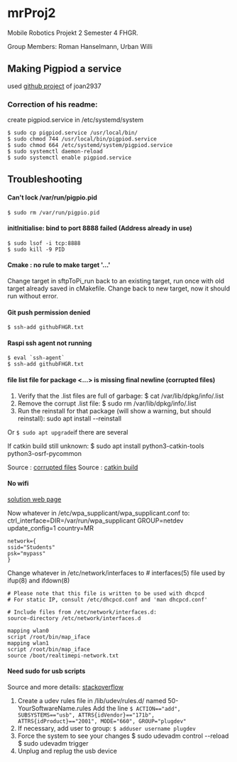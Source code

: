 # mrProj2  
Mobile Robotics Projekt 2 Semester 4 FHGR.

Group Members: Roman Hanselmann, Urban Willi

## Making Pigpiod a service
used [github project](https://github.com/joan2937/pigpio/tree/master/util) of joan2937 

### Correction of his readme:      

create pigpiod.service in /etc/systemd/system  

    $ sudo cp pigpiod.service /usr/local/bin/  
    $ sudo chmod 744 /usr/local/bin/pigpiod.service  
    $ sudo chmod 664 /etc/systemd/system/pigpiod.service  
    $ sudo systemctl daemon-reload           
    $ sudo systemctl enable pigpiod.service



## Troubleshooting

#### Can't lock /var/run/pigpio.pid  
    $ sudo rm /var/run/pigpio.pid

#### initInitialise: bind to port 8888 failed (Address already in use)
	$ sudo lsof -i tcp:8888
	$ sudo kill -9 PID

#### Cmake : no rule to make target '...'
Change target in sftpToPi_run back to an existing target, run once with old target already saved in cMakefile.
Change back to new target, now it should run without error.


#### Git push permission denied
	$ ssh-add githubFHGR.txt
	
#### Raspi ssh agent not running
	$ eval `ssh-agent`
	$ ssh-add githubFHGR.txt
	
#### file list file for package <...> is missing final newline (corrupted files)
1. Verify that the .list files are full of garbage:
	$ cat /var/lib/dpkg/info/<name-of-package>.list
2. Remove the corrupt .list file:
	$ sudo rm /var/lib/dpkg/info/<name-of-package>.list
3. Run the reinstall for that package (will show a warning, but should reinstall):
	sudo apt install <name-of-package> --reinstall
	
Or `$ sudo apt upgrade`if there are several

If catkin build still unknown:
	$ sudo apt install python3-catkin-tools python3-osrf-pycommon

Source : [corrupted files](https://askubuntu.com/questions/1106373/files-list-file-for-package-package-is-missing-final-newline)
Source : [catkin build](https://answers.ros.org/question/353113/catkin-build-in-ubuntu-2004-noetic/)

#### No wifi
[solution web page](https://tolotra.com/2018/07/22/how-to-solve-no-wireless-interface-found-on-a-raspberry-pi-3/)

Now whatever in /etc/wpa_supplicant/wpa_supplicant.conf to:
	ctrl_interface=DIR=/var/run/wpa_supplicant GROUP=netdev
	update_config=1
	country=MR
 	
	network={
	ssid="Students"
	psk="mypass"
	}
	
Change whatever in /etc/network/interfaces to
	# interfaces(5) file used by ifup(8) and ifdown(8)
 
	# Please note that this file is written to be used with dhcpcd
	# For static IP, consult /etc/dhcpcd.conf and 'man dhcpcd.conf'
	 
	# Include files from /etc/network/interfaces.d:
	source-directory /etc/network/interfaces.d
 	
	mapping wlan0
	script /root/bin/map_iface
	mapping wlan1
	script /root/bin/map_iface
	source /boot/realtimepi-network.txt
	
#### Need sudo for usb scripts
Source and more details: [stackoverflow](https://stackoverflow.com/questions/3738173/why-does-pyusb-libusb-require-root-sudo-permissions-on-linux)
1. Create a udev rules file in /lib/udev/rules.d/ named 50-YourSoftwareName.rules
Add the line `$ ACTION=="add", SUBSYSTEMS=="usb", ATTRS{idVendor}=="171b", ATTRS{idProduct}=="2001", MODE="660", GROUP="plugdev"`
2. If necessary, add user to group: `$ adduser username plugdev`
3. Force the system to see your changes
	$ sudo udevadm control --reload
	$ sudo udevadm trigger
4. Unplug and replug the usb device
